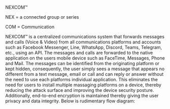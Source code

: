 NEXCOM™ 

NEX = a connected group or series

COM = Communication

NEXCOM™ is a centralized communications system that forwards messages and calls (Voice & Video) from all communications platforms and accounts such as Facebook Messenger, Line, WhatsApp, Discord, Teams, Telegram, etc., using an API. The messages and calls are forwarded to the native application on the users mobile device such as FaceTime, Messages, Phone and Mail. The messages can be identified from the originating platform or kept hidden, consequently, the user simply sees a message that appears no different from a text message, email or call and can reply or answer without the need to use each platforms individual application. This eliminates the need for users to install multiple massaging platforms on a device, thereby reducing the attack surface and improving the device security posture. Additionally, end-to-end encryption is maintained thereby giving the user privacy and data integrity. Below is rudimentary flow diagram:
